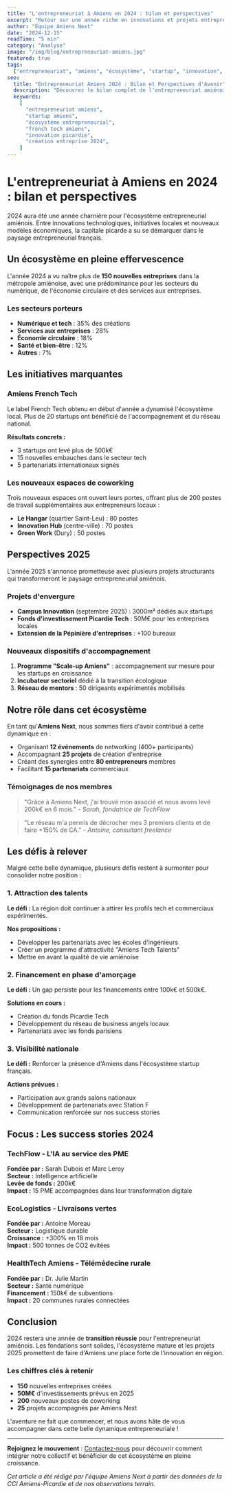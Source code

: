 ```yaml
---
title: "L'entrepreneuriat à Amiens en 2024 : bilan et perspectives"
excerpt: "Retour sur une année riche en innovations et projets entrepreneuriaux dans la métropole amiénoise. Découvrez les tendances et opportunités pour 2025."
author: "Équipe Amiens Next"
date: "2024-12-15"
readTime: "5 min"
category: "Analyse"
image: "/img/blog/entrepreneuriat-amiens.jpg"
featured: true
tags:
  ["entrepreneuriat", "amiens", "écosystème", "startup", "innovation", "2024"]
seo:
  title: "Entrepreneuriat Amiens 2024 : Bilan et Perspectives d'Avenir"
  description: "Découvrez le bilan complet de l'entrepreneuriat amiénois en 2024 et les perspectives prometteuses pour 2025. Analyses, chiffres clés et projets structurants."
  keywords:
    [
      "entrepreneuriat amiens",
      "startup amiens",
      "écosystème entrepreneurial",
      "french tech amiens",
      "innovation picardie",
      "création entreprise 2024",
    ]
---
```


# L'entrepreneuriat à Amiens en 2024 : bilan et perspectives

2024 aura été une année charnière pour l'écosystème entrepreneurial amiénois. Entre innovations technologiques, initiatives locales et nouveaux modèles économiques, la capitale picarde a su se démarquer dans le paysage entrepreneurial français.

## Un écosystème en pleine effervescence

L'année 2024 a vu naître plus de **150 nouvelles entreprises** dans la métropole amiénoise, avec une prédominance pour les secteurs du numérique, de l'économie circulaire et des services aux entreprises.

### Les secteurs porteurs

- **Numérique et tech** : 35% des créations
- **Services aux entreprises** : 28%
- **Économie circulaire** : 18%
- **Santé et bien-être** : 12%
- **Autres** : 7%

## Les initiatives marquantes

### Amiens French Tech

Le label French Tech obtenu en début d'année a dynamisé l'écosystème local. Plus de 20 startups ont bénéficié de l'accompagnement et du réseau national.

**Résultats concrets :**

- 3 startups ont levé plus de 500k€
- 15 nouvelles embauches dans le secteur tech
- 5 partenariats internationaux signés

### Les nouveaux espaces de coworking

Trois nouveaux espaces ont ouvert leurs portes, offrant plus de 200 postes de travail supplémentaires aux entrepreneurs locaux :

- **Le Hangar** (quartier Saint-Leu) : 80 postes
- **Innovation Hub** (centre-ville) : 70 postes
- **Green Work** (Dury) : 50 postes

## Perspectives 2025

L'année 2025 s'annonce prometteuse avec plusieurs projets structurants qui transformeront le paysage entrepreneurial amiénois.

### Projets d'envergure

- **Campus Innovation** (septembre 2025) : 3000m² dédiés aux startups
- **Fonds d'investissement Picardie Tech** : 50M€ pour les entreprises locales
- **Extension de la Pépinière d'entreprises** : +100 bureaux

### Nouveaux dispositifs d'accompagnement

1. **Programme "Scale-up Amiens"** : accompagnement sur mesure pour les startups en croissance
2. **Incubateur sectoriel** dédié à la transition écologique
3. **Réseau de mentors** : 50 dirigeants expérimentés mobilisés

## Notre rôle dans cet écosystème

En tant qu'**Amiens Next**, nous sommes fiers d'avoir contribué à cette dynamique en :

- Organisant **12 événements** de networking (400+ participants)
- Accompagnant **25 projets** de création d'entreprise
- Créant des synergies entre **80 entrepreneurs** membres
- Facilitant **15 partenariats** commerciaux

### Témoignages de nos membres

> "Grâce à Amiens Next, j'ai trouvé mon associé et nous avons levé 200k€ en 6 mois." - _Sarah, fondatrice de TechFlow_

> "Le réseau m'a permis de décrocher mes 3 premiers clients et de faire +150% de CA." - _Antoine, consultant freelance_

## Les défis à relever

Malgré cette belle dynamique, plusieurs défis restent à surmonter pour consolider notre position :

### 1. Attraction des talents

**Le défi :** La région doit continuer à attirer les profils tech et commerciaux expérimentés.

**Nos propositions :**

- Développer les partenariats avec les écoles d'ingénieurs
- Créer un programme d'attractivité "Amiens Tech Talents"
- Mettre en avant la qualité de vie amiénoise

### 2. Financement en phase d'amorçage

**Le défi :** Un gap persiste pour les financements entre 100k€ et 500k€.

**Solutions en cours :**

- Création du fonds Picardie Tech
- Développement du réseau de business angels locaux
- Partenariats avec les fonds parisiens

### 3. Visibilité nationale

**Le défi :** Renforcer la présence d'Amiens dans l'écosystème startup français.

**Actions prévues :**

- Participation aux grands salons nationaux
- Développement de partenariats avec Station F
- Communication renforcée sur nos success stories

## Focus : Les success stories 2024

### TechFlow - L'IA au service des PME

**Fondée par :** Sarah Dubois et Marc Leroy  
**Secteur :** Intelligence artificielle  
**Levée de fonds :** 200k€  
**Impact :** 15 PME accompagnées dans leur transformation digitale

### EcoLogistics - Livraisons vertes

**Fondée par :** Antoine Moreau  
**Secteur :** Logistique durable  
**Croissance :** +300% en 18 mois  
**Impact :** 500 tonnes de CO2 évitées

### HealthTech Amiens - Télémédecine rurale

**Fondée par :** Dr. Julie Martin  
**Secteur :** Santé numérique  
**Financement :** 150k€ de subventions  
**Impact :** 20 communes rurales connectées

## Conclusion

2024 restera une année de **transition réussie** pour l'entrepreneuriat amiénois. Les fondations sont solides, l'écosystème mature et les projets 2025 promettent de faire d'Amiens une place forte de l'innovation en région.

### Les chiffres clés à retenir

- **150** nouvelles entreprises créées
- **50M€** d'investissements prévus en 2025
- **200** nouveaux postes de coworking
- **25** projets accompagnés par Amiens Next

L'aventure ne fait que commencer, et nous avons hâte de vous accompagner dans cette belle dynamique entrepreneuriale !

---

**Rejoignez le mouvement** : [Contactez-nous](mailto:contact@amiens-next.fr) pour découvrir comment intégrer notre collectif et bénéficier de cet écosystème en pleine croissance.

_Cet article a été rédigé par l'équipe Amiens Next à partir des données de la CCI Amiens-Picardie et de nos observations terrain._
